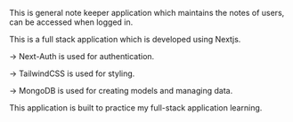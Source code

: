 This is general note keeper application which maintains the notes of users, can be accessed when logged in.

This is a full stack application which is developed using Nextjs.

-> Next-Auth is used for authentication. 

-> TailwindCSS is used for styling. 

-> MongoDB is used for creating models and managing data.

This application is built to practice my full-stack application learning.
